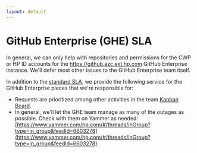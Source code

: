 ```yaml
---
layout: default
---
```

# GitHub Enterprise (GHE) SLA

In general, we can only help with repositories and permissions for the CWP or HP ID accounts for the https://github.azc.ext.hp.com GitHub Enterprise instance. We'll defer most other issues to the GitHub Enterprise team itself.

In addition to the [standard SLA](./gadget.md), we provide the following service for the GitHub Enterprise pieces that we're responsible for:

* Requests are prioritized among other activities in the team [Kanban Board](https://jira.cso-hp.com:8443/secure/RapidBoard.jspa?rapidView=607).
* In general, we'll let the GHE team manage as many of the outages as possible. Check with them on Yammer as needed: [https://www.yammer.com/hp.com/#/threads/inGroup?type=in_group&feedId=6603278](https://www.yammer.com/hp.com/#/threads/inGroup?type=in_group&feedId=6603278).
